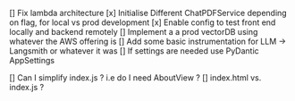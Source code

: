 
[] Fix lambda architecture 
[x] Initialise Different ChatPDFService depending on flag, for local vs prod development 
[x] Enable config to test front end locally and backend remotely 
[] Implement a a prod vectorDB using whatever the AWS offering is 
[] Add some basic instrumentation for LLM -> Langsmith or whatever it was 
[] If settings are needed use PyDantic AppSettings

[] Can I simplify index.js ? i.e do I need AboutView ? 
[] index.html vs. index.js ? 